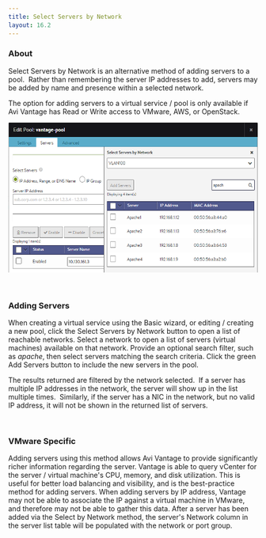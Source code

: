 ```yaml
---
title: Select Servers by Network
layout: 16.2
---
```

### About

Select Servers by Network is an alternative method of adding servers to a pool.  Rather than remembering the server IP addresses to add, servers may be added by name and presence within a selected network.

The option for adding servers to a virtual service / pool is only available if Avi Vantage has Read or Write access to VMware, AWS, or OpenStack.

<a href="img/SelectbyNetwork.png"><img class="wp-image-876 aligncenter" src="img/SelectbyNetwork.png" alt="SelectbyNetwork" width="553" height="303"></a>

 

### Adding Servers

When creating a virtual service using the Basic wizard, or editing / creating a new pool, click the Select Servers by Network button to open a list of reachable networks. Select a network to open a list of servers (virtual machines) available on that network. Provide an optional search filter, such as *apache*, then select servers matching the search criteria. Click the green Add Servers button to include the new servers in the pool.

The results returned are filtered by the network selected.  If a server has multiple IP addresses in the network, the server will show up in the list multiple times.  Similarly, if the server has a NIC in the network, but no valid IP address, it will not be shown in the returned list of servers.

 

### VMware Specific

Adding servers using this method allows Avi Vantage to provide significantly richer information regarding the server. Vantage is able to query vCenter for the server / virtual machine's CPU, memory, and disk utilization. This is useful for better load balancing and visibility, and is the best-practice method for adding servers. When adding servers by IP address, Vantage may not be able to associate the IP against a virtual machine in VMware, and therefore may not be able to gather this data. After a server has been added via the Select by Network method, the server's Network column in the server list table will be populated with the network or port group.
